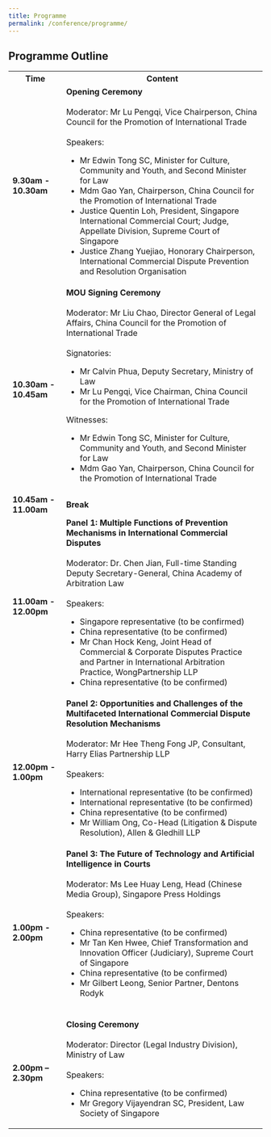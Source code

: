 ```yaml
---
title: Programme
permalink: /conference/programme/
---
```


## Programme Outline

<table>
    <tr>
      <th>
        <b>Time</b>
      </th>
      <th>
        <b>Content</b>
      </th>
    </tr>
    <tr>
      <td><b>9.30am - 10.30am</b></td>
      <td><b>Opening Ceremony</b><br>
        <br>
        Moderator: Mr Lu Pengqi, Vice Chairperson, China Council for the Promotion of International Trade <br>
        <br>
        Speakers: <br>
        <ul>
          <li>Mr Edwin Tong SC, Minister for Culture, Community and Youth, and Second Minister for Law</li>
          <li>Mdm Gao Yan, Chairperson, China Council for the Promotion of International Trade</li>
          <li>Justice Quentin Loh, President, Singapore International Commercial Court; Judge, Appellate Division,
            Supreme Court of Singapore</li>
          <li>Justice Zhang Yuejiao, Honorary Chairperson, International Commercial Dispute Prevention and Resolution
            Organisation</li>
        </ul>
      </td>
    </tr>
    <tr>
      <td><b>10.30am - 10.45am</b></td>
      <td><b>MOU Signing Ceremony</b><br>
        <br>
        Moderator: Mr Liu Chao, Director General of Legal Affairs, China Council for the Promotion of International
        Trade <br>
        <br>
        Signatories: <br>
        <ul>
          <li>Mr Calvin Phua, Deputy Secretary, Ministry of Law</li>
          <li>Mr Lu Pengqi, Vice Chairman, China Council for the Promotion of International Trade</li>
        </ul>
        Witnesses: <br>
        <ul>
          <li>Mr Edwin Tong SC, Minister for Culture, Community and Youth, and Second Minister for Law</li>
          <li>Mdm Gao Yan, Chairperson, China Council for the Promotion of International Trade</li>
        </ul>
      </td>
    </tr>
    <tr>
      <td><b>10.45am - 11.00am</b></td>
      <td><b>Break</b><br>
      </td>
    </tr>
    <tr>
      <td><b>11.00am - 12.00pm</b></td>
      <td><b>Panel 1: Multiple Functions of Prevention Mechanisms in International Commercial Disputes</b><br>
        <br>
        Moderator: Dr. Chen Jian, Full-time Standing Deputy Secretary-General, China Academy of Arbitration Law <br>
        <br>
        Speakers: <br>
        <ul>
          <li> Singapore representative (to be confirmed) </li>
          <li> China representative (to be confirmed) </li>
          <li>Mr Chan Hock Keng, Joint Head of Commercial & Corporate Disputes Practice and Partner in International
            Arbitration Practice, WongPartnership LLP</li>
          <li>China representative (to be confirmed)</li>
        </ul>
      </td>
    </tr>
    <tr>
      <td><b>12.00pm - 1.00pm</b></td>
      <td><b>Panel 2: Opportunities and Challenges of the Multifaceted International Commercial Dispute Resolution
          Mechanisms</b><br>
        <br>
        Moderator: Mr Hee Theng Fong JP, Consultant, Harry Elias Partnership LLP <br>
        <br>
        Speakers: <br>
        <ul>
          <li>International representative (to be confirmed)</li>
          <li>International representative (to be confirmed)</li>
          <li>China representative (to be confirmed)</li>
          <li>Mr William Ong, Co-Head (Litigation & Dispute Resolution), Allen & Gledhill LLP</li>
        </ul>
      </td>
    </tr>
    <tr>
      <td><b>1.00pm - 2.00pm</b></td>
      <td><b>Panel 3: The Future of Technology and Artificial Intelligence in Courts</b><br>
        <br>
        Moderator: Ms Lee Huay Leng, Head (Chinese Media Group), Singapore Press Holdings<br>
        <br>
        Speakers: <br>
        <ul>
          <li>China representative (to be confirmed)</li>
          <li>Mr Tan Ken Hwee, Chief Transformation and Innovation Officer (Judiciary), Supreme Court of Singapore</li>
          <li>China representative (to be confirmed)</li>
          <li>Mr Gilbert Leong, Senior Partner, Dentons Rodyk</li>  
        </ul>
      </td>
    </tr>
    <tr>
      <td><b>2.00pm – 2.30pm</b></td>
      <td><b>Closing Ceremony</b><br>
        <br>
        Moderator: Director (Legal Industry Division), Ministry of Law<br>
        <br>
        Speakers: <br>
        <ul>
          <li>China representative (to be confirmed)</li>
          <li>Mr Gregory Vijayendran SC, President, Law Society of Singapore</li>
        </ul>
      </td>
    </tr>
  </table>

